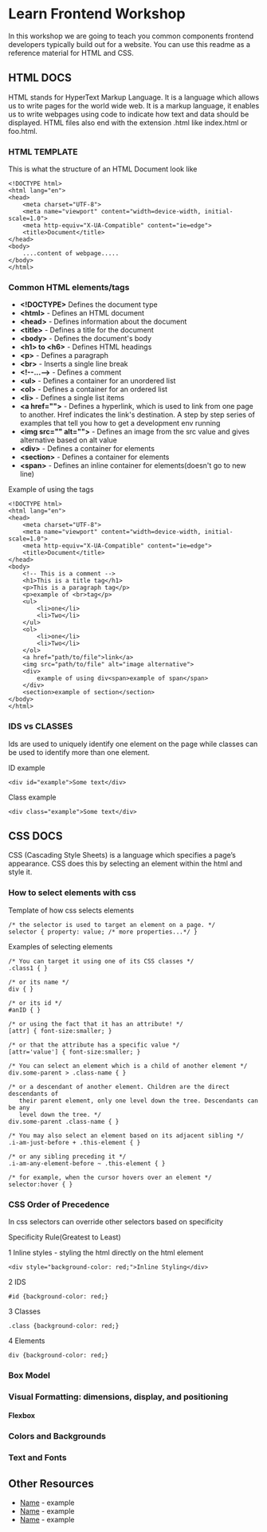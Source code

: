 # Learn Frontend Workshop

In this workshop we are going to teach you common components frontend developers typically build out for a website. You can use this readme as a reference material for HTML and CSS.

## HTML DOCS

HTML stands for HyperText Markup Language. It is a language which allows us to write pages for the world wide web. It is a markup language, it enables us to write webpages using code to indicate how text and data should be displayed. HTML files also end with the extension .html like index.html or foo.html.

### HTML TEMPLATE

This is what the structure of an HTML Document look like

```
<!DOCTYPE html>
<html lang="en">
<head>
    <meta charset="UTF-8">
    <meta name="viewport" content="width=device-width, initial-scale=1.0">
    <meta http-equiv="X-UA-Compatible" content="ie=edge">
    <title>Document</title>
</head>
<body>
    ....content of webpage.....
</body>
</html>
```

### Common HTML elements/tags

* **<!DOCTYPE>** 	Defines the document type
* **\<html>** - Defines an HTML document
* **\<head>** - Defines information about the document
* **\<title>** - Defines a title for the document
* **\<body>** - Defines the document's body
* **\<h1> to \<h6>** - Defines HTML headings
* **\<p>** - Defines a paragraph
* **\<br>** - Inserts a single line break
* **\<!--...-->** - Defines a comment
* **\<ul>** - Defines a container for an unordered list
* **\<ol>** - Defines a container for an ordered list
* **\<li>** - Defines a single list items
* **\<a href="">** - Defines a hyperlink, which is used to link from one page to another. Href indicates the link's destination.
A step by step series of examples that tell you how to get a development env running
* **\<img src="" alt="">** - Defines an image from the src value and gives alternative based on alt value
* **\<div>** - Defines a container for elements
* **\<section>** - Defines a container for elements
* **\<span>** - Defines an inline container for elements(doesn't go to new line)

Example of using the tags
```
<!DOCTYPE html>
<html lang="en">
<head>
    <meta charset="UTF-8">
    <meta name="viewport" content="width=device-width, initial-scale=1.0">
    <meta http-equiv="X-UA-Compatible" content="ie=edge">
    <title>Document</title>
</head>
<body>
    <!-- This is a comment -->
    <h1>This is a title tag</h1>
    <p>This is a paragraph tag</p>
    <p>example of <br>tag</p>
    <ul>
        <li>one</li>
        <li>Two</li>
    </ul>
    <ol>
        <li>one</li>
        <li>Two</li>
    </ol>
    <a href="path/to/file">link</a>
    <img src="path/to/file" alt="image alternative">
    <div>
        example of using div<span>example of span</span>     
    </div>
    <section>example of section</section>
</body>
</html>
```
### IDS vs CLASSES
Ids are used to uniquely identify one element on the page while classes can be used to identify more than one element.

ID example

```
<div id="example">Some text</div>
```

Class example

```
<div class="example">Some text</div>
```

## CSS DOCS

CSS (Cascading Style Sheets) is a language which specifies a page’s appearance. CSS does this by selecting an element within the html and style it.

### How to select elements with css

Template of how css selects elements

```
/* the selector is used to target an element on a page. */
selector { property: value; /* more properties...*/ }
```

Examples of selecting elements
```
/* You can target it using one of its CSS classes */
.class1 { }

/* or its name */
div { }

/* or its id */
#anID { }

/* or using the fact that it has an attribute! */
[attr] { font-size:smaller; }

/* or that the attribute has a specific value */
[attr='value'] { font-size:smaller; }

/* You can select an element which is a child of another element */
div.some-parent > .class-name { }

/* or a descendant of another element. Children are the direct descendants of
   their parent element, only one level down the tree. Descendants can be any
   level down the tree. */
div.some-parent .class-name { }

/* You may also select an element based on its adjacent sibling */
.i-am-just-before + .this-element { }

/* or any sibling preceding it */
.i-am-any-element-before ~ .this-element { }

/* for example, when the cursor hovers over an element */
selector:hover { }
```

### CSS Order of Precedence

In css selectors can override other selectors based on specificity

Specificity Rule(Greatest to Least)

1 Inline styles - styling the html directly on the html element

```
<div style="background-color: red;">Inline Styling</div>
```

2 IDS
```
#id {background-color: red;}
```

3 Classes
```
.class {background-color: red;}
```

4 Elements
```
div {background-color: red;}
```

### Box Model

### Visual Formatting: dimensions, display, and positioning

#### Flexbox

### Colors and Backgrounds

### Text and Fonts

## Other Resources

* [Name](https://url/) - example
* [Name](https://url/) - example
* [Name](https://url/) - example



